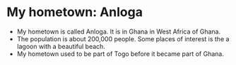 # My hometown: Anloga
- My hometown is called Anloga. It is in Ghana in West Africa of Ghana.
- The population is about 200,000 people. Some places of interest is the a lagoon with a beautiful beach.
- My hometown used to be part of Togo before it became part of Ghana.

